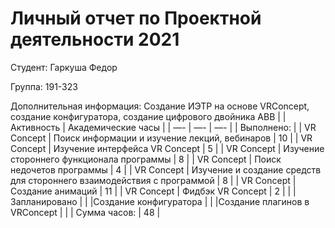 # **Личный отчет по Проектной деятельности 2021**

Студент: Гаркуша Федор

Группа: 191-323

Дополнительная информация: Создание ИЭТР на основе VRConcept, создание конфигуратора, создание цифрового двойника ABB
| | Активность | Академические часы |
| —- | —- | —- |
| Выполнено: |
| VR Concept | Поиск информации и изучение лекций, вебинаров | 10 |
| VR Concept | Изучение интерфейса VR Concept | 5 |
| VR Concept | Изучение стороннего функционала программы | 8 |
| VR Concept | Поиск недочетов программы | 4 |
| VR Concept | Изучение и создание средств для стороннего взаимодействия с программой | 8 |
| VR Concept | Создание анимаций | 11 |
| VR Concept | Фидбэк VR Concept | 2 |
| | Запланировано  |
| |Создание конфигуратора |
| |Создание плагинов в VRConcept |
| | Сумма часов: | 48 |
